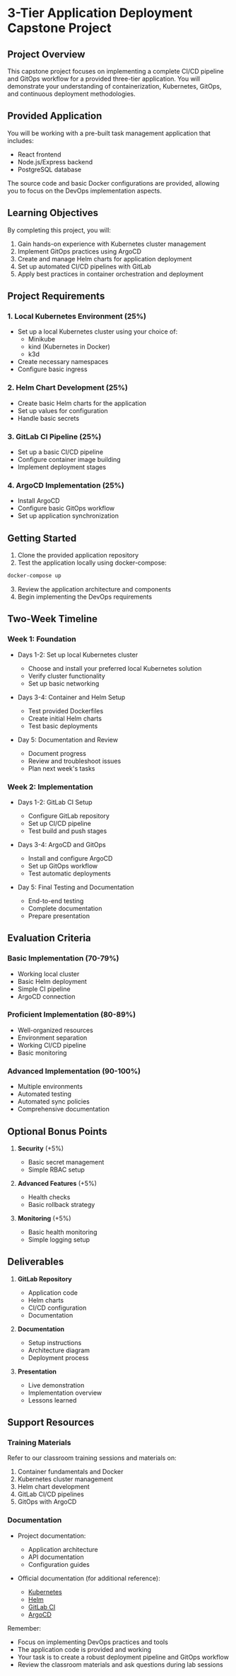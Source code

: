 # 3-Tier Application Deployment Capstone Project

## Project Overview

This capstone project focuses on implementing a complete CI/CD pipeline and GitOps workflow for a provided three-tier application. You will demonstrate your understanding of containerization, Kubernetes, GitOps, and continuous deployment methodologies.

## Provided Application

You will be working with a pre-built task management application that includes:
- React frontend
- Node.js/Express backend
- PostgreSQL database

The source code and basic Docker configurations are provided, allowing you to focus on the DevOps implementation aspects.

## Learning Objectives

By completing this project, you will:
1. Gain hands-on experience with Kubernetes cluster management
2. Implement GitOps practices using ArgoCD
3. Create and manage Helm charts for application deployment
4. Set up automated CI/CD pipelines with GitLab
5. Apply best practices in container orchestration and deployment

## Project Requirements

### 1. Local Kubernetes Environment (25%)
- Set up a local Kubernetes cluster using your choice of:
  * Minikube
  * kind (Kubernetes in Docker)
  * k3d
- Create necessary namespaces
- Configure basic ingress

### 2. Helm Chart Development (25%)
- Create basic Helm charts for the application
- Set up values for configuration
- Handle basic secrets

### 3. GitLab CI Pipeline (25%)
- Set up a basic CI/CD pipeline
- Configure container image building
- Implement deployment stages

### 4. ArgoCD Implementation (25%)
- Install ArgoCD
- Configure basic GitOps workflow
- Set up application synchronization

## Getting Started

1. Clone the provided application repository
2. Test the application locally using docker-compose:
```bash
docker-compose up
```
3. Review the application architecture and components
4. Begin implementing the DevOps requirements

## Two-Week Timeline

### Week 1: Foundation
- Days 1-2: Set up local Kubernetes cluster
  * Choose and install your preferred local Kubernetes solution
  * Verify cluster functionality
  * Set up basic networking

- Days 3-4: Container and Helm Setup
  * Test provided Dockerfiles
  * Create initial Helm charts
  * Test basic deployments

- Day 5: Documentation and Review
  * Document progress
  * Review and troubleshoot issues
  * Plan next week's tasks

### Week 2: Implementation
- Days 1-2: GitLab CI Setup
  * Configure GitLab repository
  * Set up CI/CD pipeline
  * Test build and push stages

- Days 3-4: ArgoCD and GitOps
  * Install and configure ArgoCD
  * Set up GitOps workflow
  * Test automatic deployments

- Day 5: Final Testing and Documentation
  * End-to-end testing
  * Complete documentation
  * Prepare presentation

## Evaluation Criteria

### Basic Implementation (70-79%)
- Working local cluster
- Basic Helm deployment
- Simple CI pipeline
- ArgoCD connection

### Proficient Implementation (80-89%)
- Well-organized resources
- Environment separation
- Working CI/CD pipeline
- Basic monitoring

### Advanced Implementation (90-100%)
- Multiple environments
- Automated testing
- Automated sync policies
- Comprehensive documentation

## Optional Bonus Points

1. **Security** (+5%)
   - Basic secret management
   - Simple RBAC setup

2. **Advanced Features** (+5%)
   - Health checks
   - Basic rollback strategy

3. **Monitoring** (+5%)
   - Basic health monitoring
   - Simple logging setup

## Deliverables

1. **GitLab Repository**
   - Application code
   - Helm charts
   - CI/CD configuration
   - Documentation

2. **Documentation**
   - Setup instructions
   - Architecture diagram
   - Deployment process

3. **Presentation**
   - Live demonstration
   - Implementation overview
   - Lessons learned

## Support Resources

### Training Materials
Refer to our classroom training sessions and materials on:
1. Container fundamentals and Docker
2. Kubernetes cluster management
3. Helm chart development
4. GitLab CI/CD pipelines
5. GitOps with ArgoCD

### Documentation
- Project documentation:
  * Application architecture
  * API documentation
  * Configuration guides

- Official documentation (for additional reference):
  * [Kubernetes](https://kubernetes.io/docs/)
  * [Helm](https://helm.sh/docs/)
  * [GitLab CI](https://docs.gitlab.com/ee/ci/)
  * [ArgoCD](https://argo-cd.readthedocs.io/)

Remember:
- Focus on implementing DevOps practices and tools
- The application code is provided and working
- Your task is to create a robust deployment pipeline and GitOps workflow
- Review the classroom materials and ask questions during lab sessions
